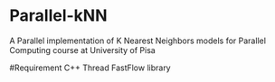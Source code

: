 # Parallel-kNN
A Parallel implementation of K Nearest Neighbors models for Parallel Computing course at University of Pisa

#Requirement 
C++ Thread
FastFlow library 
